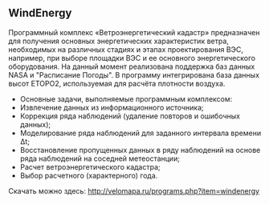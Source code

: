 ## WindEnergy
Программный комплекс «Ветроэнергетический кадастр» предназначен для получения основных энергетических характеристик ветра, необходимых на различных стадиях и этапах проектирования ВЭС, например, при выборе площадки ВЭС и ее основного энергетического оборудования. На данный момент реализована поддержка баз данных NASA и "Расписание Погоды". В программу интегрирована база данных высот ETOPO2, используемая для расчёта плотности воздуха.
* Основные задачи, выполняемые программным комплексом:
* Извлечение данных из информационного источника;
* Коррекция ряда наблюдений (удаление повторов и ошибочных данных);
* Моделирование ряда наблюдений для заданного интервала времени Δt;
* Восстановление пропущенных данных в ряду наблюдений на основе ряда наблюдений на соседней метеостанции;
* Расчет ветроэнергетического кадастра;
* Выбор расчетного (характерного) года.

Скачать можно здесь: http://velomapa.ru/programs.php?item=windenergy
